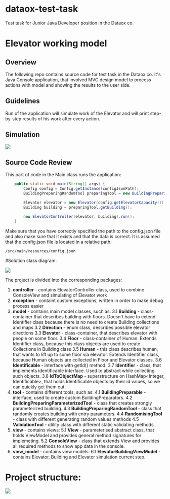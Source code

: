# dataox-test-task
Test task for Junior Java Developer position in the Dataox co.

# Elevator working model

## Overview
The following repo contains source code for test task in the Dataox co.
It's Java Console application, that involved MVC design model to process actions with model and showing the results to the user side.

## Guidelines
Run of the application will simulate work of the Elevator and will print step-by-step results of his work after every action.

## Simulation

![](https://reedfree.sirv.com/video_2022-09-14_16-24-50.gif)

## Source Code Review

This part of code in the Main class runs the application:

```java
    public static void main(String[] args) {
        Config config = Config.getInstance(configJsonPath);
        BuildingPreparingRandomTool preparingTool = new BuildingPreparingRandomTool(config);

        Elevator elevator = new Elevator(config.getElevatorCapacity());
        Building building = preparingTool.getBuilding();

        new ElevatorController(elevator, building).run();
    }
```

Make sure that you have correctly specified the path to the config.json file and also make sure that it exists and that the data is correct.
It is assumed that the config.json file is located in a relative path:
```
/src/main/resources/config.json
```

#Solution class diagram:

![](https://reedfree.sirv.com/dataox_test_task.png)

The project is divided into the corresponding packages:

1. **controller** - contains ElevatorController class, used to combine ConsoleView and simulating of Elevator work
2. **exception** - containt custom exceptions, written in order to make debug process easier
3. **model** - contains main model classes, such as: 
  3.1 **Building** - class-container that describes building with floors. Doesn't have to extend Identifier class because there is no need to create Building collections and maps 
  3.2 **Direction** - enum class, describes possible elevator directions
  3.3 **Elevator** - class-container, that describes elevator with people on some floor.
  3.4 **Floor** - class-container of Human. Extends Identifier class, because this class objects are used to create Collections in Building class
  3.5 **Human** - this class describes human, that wants to lift up to some floor via elevator. Extends Identifier class, because Human objects are collected in Floor and Elevator classes.
  3.6 **Identificable** - interface with getId() method.
  3.7 **Identifier** - class, that implements identificable interface. Used to abstract while collecting such objects.
  3.8 **IdToObjectMap** - superstructure on HashMap<Integer, Identificable>, that holds Identificable objects by their id values, so we can quickly get them out.
4. **tool** - contains different tools, such as:
  4.1 **BuildingPreparable** - interface, used to create custom BuildingPreparators.
  4.2 **BuildingPreparingParameterizedTool** - class that creates strongly parameterized building.
  4.3 **BuildingPreparingRandomTool** - class that randomly creates building with entry parameters.
  4.4 **RandomisingTool** - class with different generating random values methods
  4.5 **ValidationTool** - utility class with different static validating methods
5. **view** - contains views:
  5.1 **View<T>** - parameterised abstract class, that holds ViewModel and provides general method signatures for implemeting.
  5.2 **ConsoleView** - class that extends View<ElevatorBuildingViewModel> and provides all required methods to show app data in the console.
6. **view_model** - contains view models:
  6.1 **ElevatorBuildingViewModel** - contains Elevator, Building and Elevator simulation current step.

# Project structure:

![](https://reedfree.sirv.com/projstruct.png)
